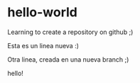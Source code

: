 hello-world
===========

Learning to create a repository on github ;)

Esta es un linea nueva :)

Otra linea, creada en una nueva branch ;)

hello!
